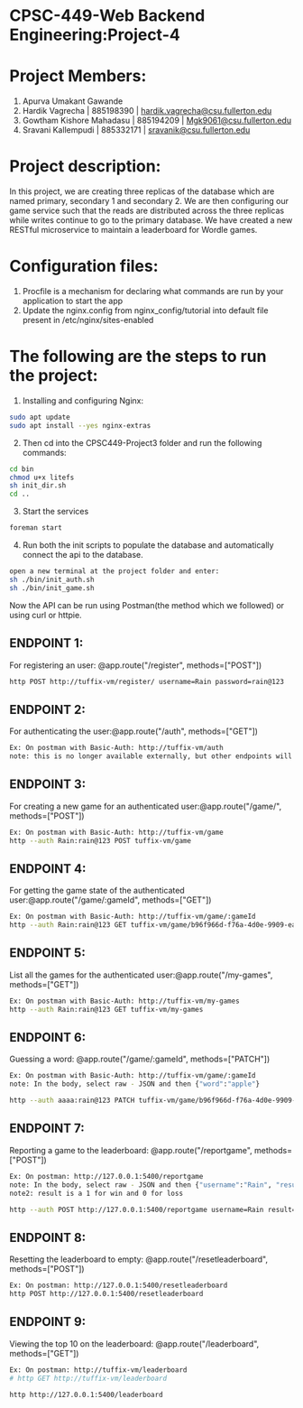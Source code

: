 # CPSC-449-Web Backend Engineering:Project-4
# Project Members:

1. Apurva Umakant Gawande
2. Hardik Vagrecha            | 885198390 | hardik.vagrecha@csu.fullerton.edu
3. Gowtham Kishore Mahadasu | 885194209 | Mgk9061@csu.fullerton.edu
4. Sravani Kallempudi       | 885332171 | sravanik@csu.fullerton.edu

# Project description: 

In this project, we are creating three replicas of the database which are named primary, secondary 1 and secondary 2. We are then configuring our game service such that the reads are distributed across the three replicas while writes continue to go to the primary database. We have created a new RESTful microservice to maintain a leaderboard for Wordle games.

# Configuration files:
1. Procfile is a mechanism for declaring what commands are run by your application to start the app 
2. Update the nginx.config from nginx_config/tutorial into default file present in /etc/nginx/sites-enabled 

# The following are the steps to run the project:
1. Installing and configuring Nginx:
```bash
sudo apt update
sudo apt install --yes nginx-extras
```
2. Then cd into the CPSC449-Project3 folder and run the following commands:
```bash
cd bin
chmod u+x litefs
sh init_dir.sh
cd ..
```
3. Start the services
```bash
foreman start 
```
4. Run both the init scripts to populate the database and automatically connect the api to the database. 
```bash
open a new terminal at the project folder and enter:
sh ./bin/init_auth.sh
sh ./bin/init_game.sh
```
Now the API can be run using Postman(the method which we followed) or using curl or httpie.

## ENDPOINT 1:
For registering an user: @app.route("/register", methods=["POST"])
```bash
http POST http://tuffix-vm/register/ username=Rain password=rain@123
```
## ENDPOINT 2:
For authenticating the user:@app.route("/auth", methods=["GET"])
```bash
Ex: On postman with Basic-Auth: http://tuffix-vm/auth
note: this is no longer available externally, but other endpoints will make use of it
```
## ENDPOINT 3: 
For creating a new game for an authenticated user:@app.route("/game/", methods=["POST"])
```bash
Ex: On postman with Basic-Auth: http://tuffix-vm/game
http --auth Rain:rain@123 POST tuffix-vm/game
```
## ENDPOINT 4:
For getting the game state of the authenticated user:@app.route("/game/:gameId", methods=["GET"])
```bash
Ex: On postman with Basic-Auth: http://tuffix-vm/game/:gameId
http --auth Rain:rain@123 GET tuffix-vm/game/b96f966d-f76a-4d0e-9909-ea3f5823727b
``` 
## ENDPOINT 5:
List all the games for the authenticated user:@app.route("/my-games", methods=["GET"])
```bash
Ex: On postman with Basic-Auth: http://tuffix-vm/my-games
http --auth Rain:rain@123 GET tuffix-vm/my-games
```
## ENDPOINT 6:
Guessing a word: @app.route("/game/:gameId", methods=["PATCH"])
```bash
Ex: On postman with Basic-Auth: http://tuffix-vm/game/:gameId
note: In the body, select raw - JSON and then {"word":"apple"}

http --auth aaaa:rain@123 PATCH tuffix-vm/game/b96f966d-f76a-4d0e-9909-ea3f5823727b word=money
```
## ENDPOINT 7:
Reporting a game to the leaderboard: @app.route("/reportgame", methods=["POST"])
```bash
Ex: On postman: http://127.0.0.1:5400/reportgame
note: In the body, select raw - JSON and then {"username":"Rain", "result":1, "guesses":3}
note2: result is a 1 for win and 0 for loss

http --auth POST http://127.0.0.1:5400/reportgame username=Rain result=1 guesses=3
```
## ENDPOINT 8:
Resetting the leaderboard to empty: @app.route("/resetleaderboard", methods=["POST"])
```bash
Ex: On postman: http://127.0.0.1:5400/resetleaderboard
http POST http://127.0.0.1:5400/resetleaderboard
```
## ENDPOINT 9:
Viewing the top 10 on the leaderboard: @app.route("/leaderboard", methods=["GET"])
```bash
Ex: On postman: http://tuffix-vm/leaderboard
# http GET http://tuffix-vm/leaderboard

http http://127.0.0.1:5400/leaderboard
```
